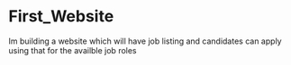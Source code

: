 # First_Website
Im building a website which will have job listing and candidates can apply using that for the availble job roles
